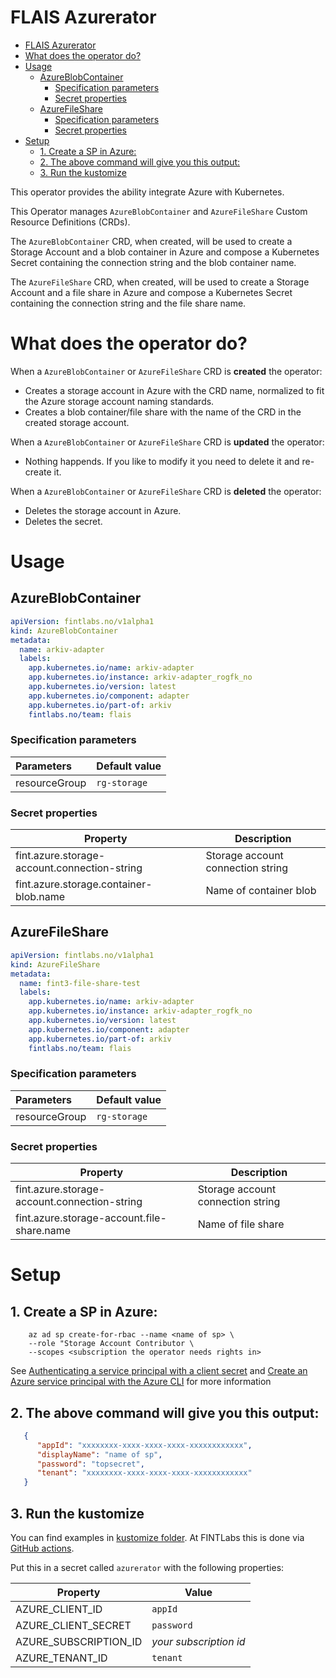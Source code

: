 # FLAIS Azurerator

<!-- TOC -->
* [FLAIS Azurerator](#flais-azurerator)
* [What does the operator do?](#what-does-the-operator-do)
* [Usage](#usage)
  * [AzureBlobContainer](#azureblobcontainer)
    * [Specification parameters](#specification-parameters)
    * [Secret properties](#secret-properties)
  * [AzureFileShare](#azurefileshare)
    * [Specification parameters](#specification-parameters)
    * [Secret properties](#secret-properties)
* [Setup](#setup)
  * [1. Create a SP in Azure:](#1-create-a-sp-in-azure-)
  * [2. The above command will give you this output:](#2-the-above-command-will-give-you-this-output-)
  * [3. Run the kustomize](#3-run-the-kustomize)
<!-- TOC -->

This operator provides the ability integrate Azure with Kubernetes.

This Operator manages `AzureBlobContainer` and `AzureFileShare` Custom Resource Definitions (CRDs).

The `AzureBlobContainer` CRD, when created, will be used to create a Storage Account and a blob container in Azure
and compose a Kubernetes Secret containing the connection string and the blob container name.

The `AzureFileShare` CRD, when created, will be used to create a Storage Account and a file share in Azure
and compose a Kubernetes Secret containing the connection string and the file share name.

# What does the operator do?

When a `AzureBlobContainer` or `AzureFileShare` CRD is **created** the operator:

- Creates a storage account in Azure with the CRD name, normalized to fit the Azure storage account naming standards.
- Creates a blob container/file share with the name of the CRD in the created storage account.

When a `AzureBlobContainer` or `AzureFileShare` CRD is **updated** the operator:

- Nothing happends. If you like to modify it you need to delete it and re-create it.

When a `AzureBlobContainer` or `AzureFileShare` CRD is **deleted** the operator:

- Deletes the storage account in Azure.
- Deletes the secret.

# Usage

## AzureBlobContainer

```yaml
apiVersion: fintlabs.no/v1alpha1
kind: AzureBlobContainer
metadata:
  name: arkiv-adapter
  labels:
    app.kubernetes.io/name: arkiv-adapter
    app.kubernetes.io/instance: arkiv-adapter_rogfk_no
    app.kubernetes.io/version: latest
    app.kubernetes.io/component: adapter
    app.kubernetes.io/part-of: arkiv
    fintlabs.no/team: flais
```
### Specification parameters

| Parameters    | Default value |
|:--------------|:--------------|
| resourceGroup | `rg-storage`  |

### Secret properties

| Property                                     | Description                       |
|----------------------------------------------|-----------------------------------|
| fint.azure.storage-account.connection-string | Storage account connection string |
| fint.azure.storage.container-blob.name       | Name of container blob            |

## AzureFileShare

```yaml
apiVersion: fintlabs.no/v1alpha1
kind: AzureFileShare
metadata:
  name: fint3-file-share-test
  labels:
    app.kubernetes.io/name: arkiv-adapter
    app.kubernetes.io/instance: arkiv-adapter_rogfk_no
    app.kubernetes.io/version: latest
    app.kubernetes.io/component: adapter
    app.kubernetes.io/part-of: arkiv
    fintlabs.no/team: flais
```

### Specification parameters

| Parameters    | Default value |
|:--------------|:--------------|
| resourceGroup | `rg-storage`  |

### Secret properties

| Property                                     | Description                       |
|----------------------------------------------|-----------------------------------|
| fint.azure.storage-account.connection-string | Storage account connection string |
| fint.azure.storage-account.file-share.name   | Name of file share                |

# Setup

## 1. Create a SP in Azure:

````shell
    az ad sp create-for-rbac --name <name of sp> \                                                                                                                                                                
    --role "Storage Account Contributor \
    --scopes <subscription the operator needs rights in>
````
See [Authenticating a service principal with a client secret](https://github.com/Azure/azure-sdk-for-java/wiki/Azure-Identity-Examples#authenticating-a-service-principal-with-a-client-secret)
and [Create an Azure service principal with the Azure CLI](https://learn.microsoft.com/en-us/cli/azure/create-an-azure-service-principal-azure-cli)
for more information 

## 2. The above command will give you this output:
````json
   {
      "appId": "xxxxxxxx-xxxx-xxxx-xxxx-xxxxxxxxxxxx",
      "displayName": "name of sp",
      "password": "topsecret",
      "tenant": "xxxxxxxx-xxxx-xxxx-xxxx-xxxxxxxxxxxx"
   }
````

## 3. Run the kustomize 
You can find examples in [kustomize folder](kustomize). 
At FINTLabs this is done via [GitHub actions](.github/workflows).

Put this in a secret called `azurerator` with the following properties:

| Property              | Value                  |
|-----------------------|------------------------|
| AZURE_CLIENT_ID       | `appId`                |
| AZURE_CLIENT_SECRET   | `password`             |
| AZURE_SUBSCRIPTION_ID | _your subscription id_ |
| AZURE_TENANT_ID       | `tenant`               |
